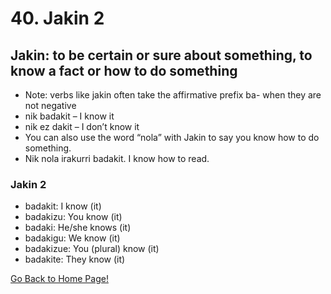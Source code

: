 # 40. Jakin 2
## Jakin: to be certain or sure about something, to know a fact or how to do something
* Note: verbs like jakin often take the affirmative prefix ba-  when they are not negative
* nik badakit – I know it
* nik ez dakit – I don’t know it
* You can also use the word “nola” with Jakin to say you know how to do something.
*  Nik nola irakurri badakit. I know how to read.

### Jakin 2
* badakit: I know (it)
* badakizu: You know (it)
* badaki: He/she knows (it)
* badakigu: We know (it)
* badakizue: You (plural) know (it)
* badakite: They know (it)

[ Go Back to Home Page!](..)
